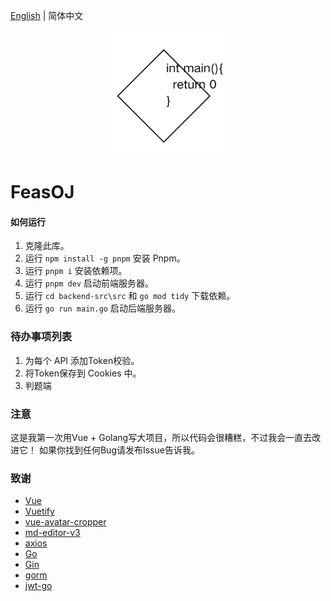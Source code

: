 [English](README.md) | 简体中文
<p align="center">
    <a href="https://github.com/ClaretWheel1481/easyweather">
        <img src="./public/logo.png" height="200"/>
    </a>
</p>

# FeasOJ

#### 如何运行

1. 克隆此库。
2. 运行 `npm install -g pnpm` 安装 Pnpm。
3. 运行 `pnpm i` 安装依赖项。
4. 运行 `pnpm dev` 启动前端服务器。
5. 运行 `cd backend-src\src` 和 `go mod tidy` 下载依赖。
6. 运行 `go run main.go` 启动后端服务器。

### 待办事项列表

1. 为每个 API 添加Token校验。
2. 将Token保存到 Cookies 中。
3. 判题端

### 注意

这是我第一次用Vue + Golang写大项目，所以代码会很糟糕，不过我会一直去改进它！
如果你找到任何Bug请发布Issue告诉我。

### 致谢

- [Vue](https://github.com/vuejs/vue)
- [Vuetify](https://github.com/vuetifyjs/vuetify)
- [vue-avatar-cropper](https://github.com/overtrue/vue-avatar-cropper)
- [md-editor-v3](https://github.com/imzbf/md-editor-v3)
- [axios](https://github.com/axios/axios)
- [Go](https://github.com/golang/go)
- [Gin](https://github.com/gin-gonic/gin)
- [gorm](https://github.com/go-gorm/gorm)
- [jwt-go](https://github.com/golang-jwt/jwt)